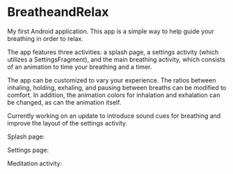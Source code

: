 # BreatheandRelax
My first Android application. This app is a simple way to help guide your breathing in order to relax.

The app features three activities: a splash page, a settings activity (which utilizes a SettingsFragment), 
and the main breathing activity, which consists of an animation to time your breathing and a timer.

The app can be customized to vary your experience. The ratios between inhaling, holding, exhaling, and 
pausing between breaths can be modified to comfort. In addition, the animation colors for inhalation and
exhalation can be changed, as can the animation itself. 

Currently working on an update to introduce sound cues for breathing and improve the layout of the settings activity.

Splash page:


Settings page:


Meditation activity:
